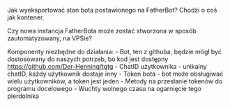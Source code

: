 Jak wyeksportować stan bota postawionego na FatherBot? 
Chodzi o coś jak kontener. 

Czy nowa instancja FatherBota może zostać stworzona w sposób zautomatyzowany, na VPSie? 

Komponenty niezbędne do działania: 
	- Bot, ten z githuba, będzie mógł być dostosowany do naszych potrzeb, bo kod jest dostępny 
    https://github.com/Der-Henning/tgtg
	- ChatID użytkownika - unikalny chatID, każdy użytkownik dostaje inny 
	- Token bota - bot może obsługiwać wielu użytkowników, a token jest jeden 
	- Metody na przesłanie tokenów do programu docelowego
    - Wuchty wolnego czasu na ogarnięcie tego pierdolnika
    